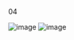 04

![image](https://github.com/user-attachments/assets/49479d70-b5fb-4ef3-84be-9446031ced9f)
![image](https://github.com/user-attachments/assets/f196599e-64ab-41bd-b260-53c2a119a07b)
